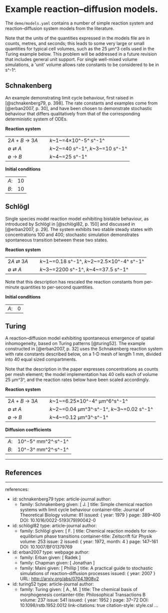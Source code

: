 # Example reaction–diffusion models.

The `demo/models.yaml` contains a number of simple reaction system and reaction–diffusion
system models from the literature.

Note that the units of the quantities expressed in the models file are in counts, metres,
and seconds; this leads to some very large or small quantities for typical cell volumes,
such as the 25 µm^3 cells used in the Turing example below. This problem will be
addressed in a future revision that includes general unit support. For single well-mixed
volume simulations, a 'unit' volume allows rate constants to be considered to be in s^-1^.


## Schnakenberg

An example demonstrating limit cycle behaviour, first raised in [@schnakenberg79, p. 398].
The rate constants and examples come from [@erban2007, p. 30], and have been chosen to
demonstrate stochastic behaviour that differs qualitatively from that of the corresponding
deterministic system of ODEs.

**Reaction system**

|                  |                                            |
|------------------|--------------------------------------------|
|2*A* + *B* → 3*A* | &#x2001; *k*~1~=4×10^-5^ s^-1^             |
|∅ ⇄ *A*           | &#x2001; *k*~2~=40 s^-1^,  *k*~3~=10 s^-1^ |
|∅ → *B*           | &#x2001; *k*~4~=25 s^-1^                   |

**Initial conditions**

|     |    |
|-----|----|
|*A*: | 10 |
|*B*: | 10 |

## Schlögl

Single species model reaction model exhibiting bistable behaviour, as introduced by
Schlögl in [@schlögl82, p. 150] and discussed in [@erban2007, p. 29]. The system
exhibits two stable steady states with concentrations 100 and 400; stochastic
simulation demonstrates spontaneous transition between these two states.

**Reaction system**

|            |                                                     |
|------------|-----------------------------------------------------|
|2*A* ⇄ 3*A* | &#x2001; *k*~1~=0.18 s^-1^, *k*~2~=2.5×10^-4^ s^-1^ |
|∅ ⇄ *A*     | &#x2001; *k*~3~=2200 s^-1^, *k*~4~=37.5 s^-1^       |

Note that this description has rescaled the reaction constants from per-minute
quantities to per-second quantities.

**Initial conditions**

|     |  |
|-----|--|
|*A*: | 0|

## Turing

A reaction–diffusion model exhibiting spontaneous emergence of spatial inhomogeneity,
based on Turing patterns [@turing52]. The example constructed in [@erban2007, p. 32]
uses the Schnakenberg reaction system with rate constants described below, on a
1-D mesh of length 1 mm, divided into 40 equal sized compartments.

Note that the description in the paper expresses concentrations as counts per
mesh element; the model implementation has 40 cells each of volume 25 µm^3^,
and the reaction rates below have been scaled accordingly.

**Reaction system**

|                  |                                                      |
|------------------|------------------------------------------------------|
|2*A* + *B* → 3*A* | &#x2001; *k*~1~=6.25×10^-4^ µm^6^s^-1^               |
|∅ ⇄ *A*           | &#x2001; *k*~2~=0.04 µm^3^·s^-1^,  *k*~3~=0.02 s^-1^ |
|∅ → *B*           | &#x2001; *k*~4~=0.12 µm^3^·s^-1^                     |


**Diffusion coefficients**

|     |                    |
|-----|--------------------|
|*A*: | 10^-5^ mm^2^·s^-1^ |
|*B*: | 10^-3^ mm^2^·s^-1^ |



-----

## References

---
references:
- id: schnakenberg79
  type: article-journal
  author:
  - family: Schnakenberg
    given: [ J. ]
  title: Simple chemical reaction systems with limit cycle behaviour
  container-title: Journal of Theoretical Biology
  volume: 81
  issued: { year: 1979 }
  page: 389–400
  DOI: 10.1016/0022-5193(79)90042-0
- id: schlögl82
  type: article-journal
  author:
  - family: Schlögl
    given: [ F. ]
  title: Chemical reaction models for non-equilibrium phase transitions
  container-title: Zeitscrift für Physik
  volume: 253
  issue: 2
  issued: { year: 1972, month: 4 }
  page: 147–161
  DOI: 10.1007/BF01379769
- id: erban2007
  type: webpage
  author:
  - family: Erban
    given: [ Radek ]
  - family: Chapman
    given: [ Jonathan ]
  - family: Maini
    given: [ Phillip ]
  title: A practical guide to stochastic simulations of reaction–diffusion processes
  issued: { year: 2007 }
  URL: http://arxiv.org/abs/0704.1908v2
- id: turing52
  type: article-journal
  author:
  - family: Turing
    given: [ A., M. ]
  title: The chemical basis of morphogenesis
  containter-title: Philosophical Transactions B
  volume: 237
  issue: 541
  issued: { year: 1952 }
  page: 37–72
  DOI: 10.1098/rstb.1952.0012
link-citations: true
citation-style: style.csl
...
